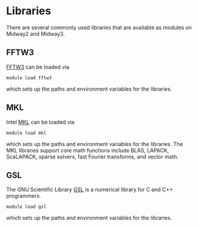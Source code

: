 # Libraries

There are several commonly used libraries that are available as modules on Midway2 and Midway3.

## FFTW3

[FFTW3](https://www.fftw.org/) can be loaded via
```
module load fftw3
```
which sets up the paths and environment variables for the libraries.

## MKL

Intel [MKL](https://www.intel.com/content/www/us/en/develop/documentation/get-started-with-mkl-for-dpcpp/top.html) can be loaded via
```
module load mkl
```
which sets up the paths and environment variables for the libraries. The MKL libraries support core math functions include BLAS, LAPACK, ScaLAPACK, sparse solvers, fast Fourier transforms, and vector math.


## GSL

The GNU Scientific Library [GSL](https://www.gnu.org/software/gsl/) is a numerical library for C and C++ programmers.

```
module load gsl
```
which sets up the paths and environment variables for the libraries.